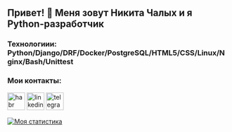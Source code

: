 ## Привет! 👋 Меня зовут Никита Чалых и я Python-разработчик

### Технологиии: Python/Django/DRF/Docker/PostgreSQL/HTML5/CSS/Linux/Nginx/Bash/Unittest

### Мои контакты:
[<img src='https://cdn.jsdelivr.net/npm/simple-icons@3.0.1/icons/habr.svg' alt='habr' height='40'>](https://career.habr.com/Nikita223613)
[<img src='https://cdn.jsdelivr.net/npm/simple-icons@3.0.1/icons/linkedin.svg' alt='linkedin' height='40'>](https://www.linkedin.com/in/NikitaChalykh/)
[<img src='https://cdn.jsdelivr.net/npm/simple-icons@3.0.1/icons/telegram.svg' alt='telegram' height='40'>](http://t-do.ru/NikitaChalykh)

[![Моя статистика](https://github-readme-stats.vercel.app/api?username=NikitaChalykh)](https://github.com/NikitaChalykh/github-readme-stats)
